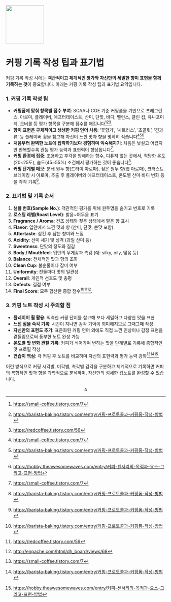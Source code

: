 <img src="https://r2cdn.perplexity.ai/pplx-full-logo-primary-dark%402x.png" class="logo" width="120"/>

# 커핑 기록 작성 팁과 표기법

커핑 기록 작성 시에는 **객관적이고 체계적인 평가와 자신만의 세밀한 향미 표현을 함께 기록하는 것**이 중요합니다. 아래는 커핑 기록 작성 팁과 표기법 요약입니다.

### 1. 커핑 기록 작성 팁

- **커핑폼에 맞춰 항목별 점수 부여**: SCAA나 COE 기준 커핑폼을 기반으로 프래그런스, 아로마, 플레이버, 애프터테이스트, 산미, 단맛, 바디, 밸런스, 클린 컵, 유니포미티, 오버롤 등 평가 항목을 구분해 점수를 매깁니다[^1][^2][^3].
- **향미 표현은 구체적이고 생생한 커핑 언어 사용**: ‘꽃향기’, ‘시트러스’, ‘초콜릿’, ‘견과류’ 등 플레이버 휠을 참고해 자신이 느낀 맛과 향을 명확히 적습니다[^1][^2][^6].
- **처음부터 완벽한 노트에 집착하기보다 경험하며 익숙해지기**: 처음은 낯설고 어렵지만 반복할수록 관능 평가 능력과 표현력이 향상됩니다[^1].
- **커핑 환경에 집중**: 조용하고 후각을 방해하는 향수, 디퓨저 없는 곳에서, 적당한 온도(20~25도), 습도(45~55%) 조건에서 평가하는 것이 좋습니다[^2].
- **커핑 단계별 메모**: 분쇄 원두 향(드라이 아로마), 젖은 원두 향(웻 아로마), 크러스트 브레이킹 시 아로마, 추출 후 플레이버와 애프터테이스트, 온도별 산미·바디 변화 등을 각각 기록[^2].


### 2. 표기법 및 기록 순서

1. **샘플 번호(Sample No.)**: 객관적인 평가를 위해 원두명을 숨기고 번호로 기록
2. **로스팅 레벨(Roast Level)**: 밝음~어두움 표기
3. **Fragrance / Aroma**: 건조 상태와 젖은 상태에서 맡은 향 표시
4. **Flavor**: 입안에서 느낀 맛과 향 (산미, 단맛, 쓴맛 포함)
5. **Aftertaste**: 삼킨 후 남는 향미와 느낌
6. **Acidity**: 산미 세기 및 성격 (과일 산미 등)
7. **Sweetness**: 단맛의 정도와 질감
8. **Body / Mouthfeel**: 입안의 무게감과 촉감 (예: silky, oily, 떫음 등)
9. **Balance**: 전체적인 맛과 향의 조화
10. **Clean Cup**: 불순물이나 잡미 여부
11. **Uniformity**: 잔들마다 맛의 일관성
12. **Overall**: 개인적 선호도 및 총평
13. **Defects**: 결점 여부
14. **Final Score**: 모두 합산한 종합 점수[^2][^3][^5].

### 3. 커핑 노트 작성 시 주의할 점

- **플레이버 휠 활용**: 익숙한 커핑 단어를 참고해 보다 세밀하고 다양한 맛을 표현
- **느낀 점을 즉각 기록**: 시간이 지나면 감각 기억이 희미해지므로 그때그때 작성
- **자신만의 표현도 추가**: 표준화된 커핑 언어 외에도 직접 느낀 인상이나 감정 표현을 곁들임으로써 풍부한 노트 완성 가능
- **온도별 맛 변화 관찰 기록**: 커피가 식어가며 변하는 맛을 단계별로 기록해 종합적인 맛 프로필 작성
- **연습이 핵심**: 각 커핑 후 노트를 비교하며 자신의 표현력과 평가 능력 강화[^1][^2][^6].

이런 방식으로 커핑 시각별, 미각별, 촉각별 감각을 구분하고 체계적으로 기록하면 커피의 복합적인 맛과 향을 과학적으로 분석하며, 자신만의 섬세한 컵노트를 완성할 수 있습니다.

<div style="text-align: center">⁂</div>

[^1]: https://small-coffee.tistory.com/7

[^2]: https://barista-baking.tistory.com/entry/커핑-프로토콜과-커핑폼-작성-방법

[^3]: https://redcoffee.tistory.com/56

[^4]: https://lurru.tistory.com/entry/커핑-의-모든-것-커피-평가부터-취향-찾기까지

[^5]: http://enpache.com/html/dh_board/views/68

[^6]: https://hobby.theawesomewaves.com/entry/커피-센서리의-목적과-요소-그리고-표현-방법

[^7]: https://ilove-coffee.tistory.com/entry/커핑Cupping-Cup-Test-평가항목

[^8]: https://www.youtube.com/watch?v=SBxRpJtIegE

